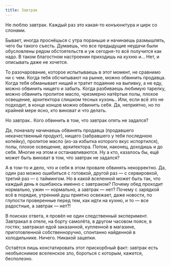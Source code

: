 ```yaml
---
title: Завтрак
---
```


Не люблю завтрак. Каждый раз это какая-то конъюнктура и цирк со слонами.

Бывает, иногда проснёшься с утра пораньше и начинаешь размышлять, чего бы такого
съесть. Думаешь, что все предыдущие неудачи были обусловлены рядом обстоятельств
и уж сегодня-то всё получится как надо. В таком благостном настроении приходишь
на кухню и... Нет, и описывать даже не хочется.

То разочарование, которое испытываешь в этот момент, не сравнимо ни с чем. Когда
тебя обсчитывают на рынке, можно обвинить продавца. Когда тебя обманывает нищий
и тратит подаяние на выпивку, а не еду, можно обвинить нищего и забыть. Когда
разбиваешь любимую тарелку, можно обвинить пролитое масло, чрезмерно натёртые
полы, плохое освещение, архитектора слишком тесных кухонь.. Или, если всё это не
подходит, в конце концов можно обвинить себя. Да, неприятно, но по крайней мере
ясно, кто виноват и что делать.

Но завтрак.. Кого обвинить в том, что завтрак опять не задался?

Да, поначалу начинаешь обвинять продавца (продавшего некачественный продукт),
нищего (забравшего у тебя последнюю копейку), пролитое масло (из-за избытка
которого вкус испортился), полы, плохое освещение, архитектора. Потом, наконец,
доходишь и до себя. Многие на этом и останавливаются. Ну а кто, казалось бы, ещё
может быть виноват в том, что завтрак не задался?

А в том-то и дело, что и себя в этом провале обвинять некорректно. Да, один раз
можно ошибиться с готовкой, другой раз — с сервировкой, третий раз — с
таймингом. Но в какой вселенной может быть так, что каждый день я ошибаюсь
именно с завтраком? Почему обед проходит нормально, ужин — нормально, а завтрак
— нет? Почему с зарядкой всё в порядке, утренний душ приятно освежает, даже
новости, по глупости проверенные перед тем, как идти на кухню, и то — все
радостные, а завтрак — нет?!

В поисках ответа, я провёл не один следственный эксперимент. Завтракал в отеле,
на борту самолёта, в другом часовом поясе, в гостях; завтракал едой заказанной,
купленной в магазине, приготовленной собственноручно, спонтанно найденной в
холодильнике. Ничего. Никакой зацепки.

Остаётся лишь констатировать этот прискорбный факт: завтрак есть необъяснимое
вселенское зло, бороться с которым, кажется, бесполезно.
